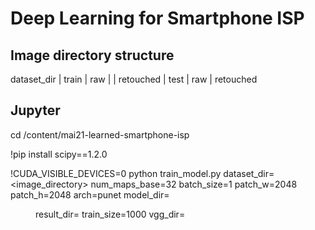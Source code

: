 # Deep Learning for Smartphone ISP 

## Image directory structure

  dataset_dir | train  | raw
              |        | retouched
              | test   | raw
                       | retouched

## Jupyter

  cd /content/mai21-learned-smartphone-isp
  
  !pip install scipy==1.2.0
  
  !CUDA_VISIBLE_DEVICES=0 python train_model.py dataset_dir=<image_directory> num_maps_base=32 batch_size=1 patch_w=2048 patch_h=2048 arch=punet model_dir=<dir where model saved> result_dir=<result images> train_size=1000 vgg_dir=<path to vgg weights>
  
